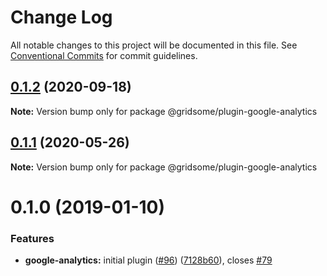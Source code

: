 # Change Log

All notable changes to this project will be documented in this file.
See [Conventional Commits](https://conventionalcommits.org) for commit guidelines.

## [0.1.2](https://github.com/gridsome/gridsome/tree/master/packages/plugin-google-analytics/compare/@gridsome/plugin-google-analytics@0.1.1...@gridsome/plugin-google-analytics@0.1.2) (2020-09-18)

**Note:** Version bump only for package @gridsome/plugin-google-analytics





## [0.1.1](https://github.com/gridsome/gridsome/tree/master/packages/plugin-google-analytics/compare/@gridsome/plugin-google-analytics@0.1.0...@gridsome/plugin-google-analytics@0.1.1) (2020-05-26)

**Note:** Version bump only for package @gridsome/plugin-google-analytics





<a name="0.1.0"></a>
# 0.1.0 (2019-01-10)


### Features

* **google-analytics:** initial plugin ([#96](https://github.com/gridsome/gridsome/tree/master/packages/plugin-google-analytics/issues/96)) ([7128b60](https://github.com/gridsome/gridsome/tree/master/packages/plugin-google-analytics/commit/7128b60)), closes [#79](https://github.com/gridsome/gridsome/tree/master/packages/plugin-google-analytics/issues/79)
